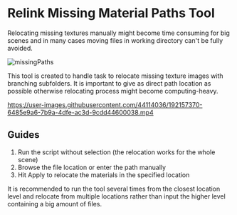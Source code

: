 # Relink Missing Material Paths Tool
Relocating missing textures manually might become time consuming for big scenes and in many cases moving files in working directory can't be fully avoided. 

![missingPaths](https://user-images.githubusercontent.com/44114036/192157654-83b61e5f-90e9-4db1-b897-105ef378a759.png)

This tool is created to handle task to relocate missing texture images with branching subfolders. It is important to give as direct path location as possible otherwise relocating process might become computing-heavy.

https://user-images.githubusercontent.com/44114036/192157370-6485e9a6-7b9a-4dfe-ac3d-9cdd44600038.mp4


## Guides
1. Run the script without selection (the relocation works for the whole scene)
2. Browse the file location or enter the path manually
3. Hit Apply to relocate the materials in the specified location

It is recommended to run the tool several times from the closest location level and relocate from multiple locations rather than input the higher level containing a big amount of files.
